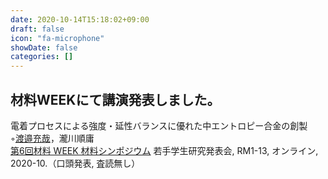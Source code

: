 ```yaml
---
date: 2020-10-14T15:18:02+09:00
draft: false
icon: "fa-microphone"
showDate: false
categories: []
---
```


## 材料WEEKにて講演発表しました。

電着プロセスによる強度・延性バランスに優れた中エントロピー合金の創製  
    ◦<u>渡邉充哉</u>，瀧川順庸  
    [第6回材料 WEEK 材料シンポジウム](https://www.jsms.jp/kaikoku/6weekpro3.htm) 若手学生研究発表会, RM1-13, オンライン, 2020-10.（口頭発表, 査読無し）
